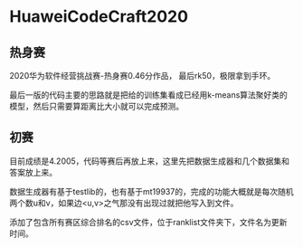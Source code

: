 # HuaweiCodeCraft2020

## 热身赛
2020华为软件经营挑战赛-热身赛0.46分作品， 最后rk50，极限拿到手环。

最后一版的代码主要的思路就是把给的训练集看成已经用k-means算法聚好类的模型，然后只需要算距离比大小就可以完成预测。

## 初赛
目前成绩是4.2005，代码等赛后再放上来，这里先把数据生成器和几个数据集和答案放上来。

数据生成器有基于testlib的，也有基于mt19937的，完成的功能大概就是每次随机两个数u和v，如果边<u,v>之气那没有出现过就把他写入到文件。

添加了包含所有赛区综合排名的csv文件，位于ranklist文件夹下，文件名为更新时间。